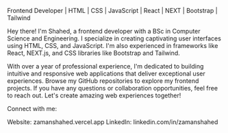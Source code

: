 Frontend Developer | HTML | CSS | JavaScript | React | NEXT | Bootstrap | Tailwind

Hey there! I'm Shahed, a frontend developer with a BSc in Computer Science and Engineering. I specialize in creating captivating user interfaces using HTML, CSS, and JavaScript. I'm also experienced in frameworks like React, NEXT.js, and CSS libraries like Bootstrap and Tailwind.

With over a year of professional experience, I'm dedicated to building intuitive and responsive web applications that deliver exceptional user experiences. Browse my GitHub repositories to explore my frontend projects. If you have any questions or collaboration opportunities, feel free to reach out. Let's create amazing web experiences together!

Connect with me:

Website: zamanshahed.vercel.app
LinkedIn: linkedin.com/in/zamanshahed
